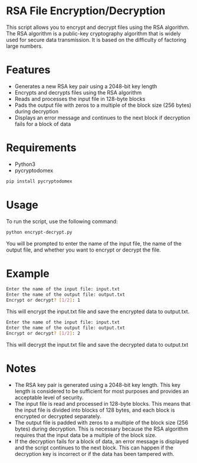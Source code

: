 # RSA File Encryption/Decryption
This script allows you to encrypt and decrypt files using the RSA algorithm. The RSA algorithm is a public-key cryptography algorithm that is widely used for secure data transmission. It is based on the difficulty of factoring large numbers.

# Features
* Generates a new RSA key pair using a 2048-bit key length
* Encrypts and decrypts files using the RSA algorithm
* Reads and processes the input file in 128-byte blocks
* Pads the output file with zeros to a multiple of the block size (256 bytes) during decryption
* Displays an error message and continues to the next block if decryption fails for a block of data

# Requirements
* Python3
* pycryptodomex
```bash
pip install pycryptodomex
```

# Usage
To run the script, use the following command:
```bash
python encrypt-decrypt.py
```
You will be prompted to enter the name of the input file, the name of the output file, and whether you want to encrypt or decrypt the file.

# Example
```bash
Enter the name of the input file: input.txt
Enter the name of the output file: output.txt
Encrypt or decrypt? [1/2]: 1
```
This will encrypt the input.txt file and save the encrypted data to output.txt.

```bash
Enter the name of the input file: input.txt
Enter the name of the output file: output.txt
Encrypt or decrypt? [1/2]: 2
```
This will decrypt the input.txt file and save the decrypted data to output.txt

# Notes
* The RSA key pair is generated using a 2048-bit key length. This key length is considered to be sufficient for most purposes and provides an acceptable level of security.
* The input file is read and processed in 128-byte blocks. This means that the input file is divided into blocks of 128 bytes, and each block is encrypted or decrypted separately.
* The output file is padded with zeros to a multiple of the block size (256 bytes) during decryption. This is necessary because the RSA algorithm requires that the input data be a multiple of the block size.
* If the decryption fails for a block of data, an error message is displayed and the script continues to the next block. This can happen if the decryption key is incorrect or if the data has been tampered with.
